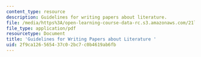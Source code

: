 ```yaml
---
content_type: resource
description: Guidelines for writing papers about literature.
file: /media/https%3A/open-learning-course-data-rc.s3.amazonaws.com/21l-003-introduction-to-fiction-spring-2002/2f9ca126565437c02bc7c0b4619ab6fb_pride_and_prej.pdf
file_type: application/pdf
resourcetype: Document
title: 'Guidelines for Writing Papers about Literature '
uid: 2f9ca126-5654-37c0-2bc7-c0b4619ab6fb
---
```

